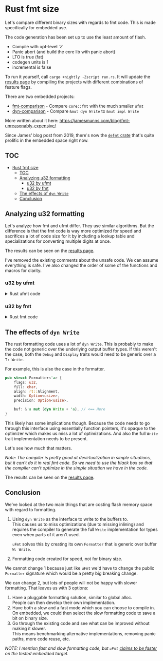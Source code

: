 # Rust fmt size

Let's compare different binary sizes with regards to fmt code.
This is made specifically for embedded use.

The code generation has been set up to use the least amount of flash.
- Compile with opt-level 'z'
- Panic abort (and build the core lib with panic abort)
- LTO is true (fat)
- codegen units is 1
- incremental is false

To run it yourself, call `cargo +nightly -Zscript run.rs`.
It will update the [results page](./results.md) by compiling the projects with different combinations of feature flags.

There are two embedded projects:
- [fmt-comparison](./fmt-comparison) - Compare `core::fmt` with the much smaller `ufmt`
- [dyn-comparison](./dyn-comparison) - Compare `&mut dyn Write` to `&mut impl Write`

More written about it here: https://jamesmunns.com/blog/fmt-unreasonably-expensive/

Since James' blog post from 2019, there's now the [`defmt` crate](https://defmt.ferrous-systems.com/) that's quite prolific in the embedded space right now.

## TOC

- [Rust fmt size](#rust-fmt-size)
  - [TOC](#toc)
  - [Analyzing u32 formatting](#analyzing-u32-formatting)
    - [u32 by ufmt](#u32-by-ufmt)
    - [u32 by fmt](#u32-by-fmt)
  - [The effects of `dyn Write`](#the-effects-of-dyn-write)
  - [Conclusion](#conclusion)


## Analyzing u32 formatting

Let's analyze how fmt and ufmt differ. They use similar algorithms.
But the difference is that the fmt code is way more optimized for speed and sacrifices a lot of code size for it by
including a lookup table and specializations for converting multiple digits at once.

The results can be seen on the [results page](./results.md#fmt-comparison).

I've removed the existing comments about the unsafe code. We can assume everything is safe.
I've also changed the order of some of the functions and macros for clarity.

### u32 by ufmt

<details>

<summary>Rust ufmt code</summary>

```rust
// Display refers to debug, so this is also the display implementation
impl uDebug for u32 {
    #[cfg(not(target_pointer_width = "16"))] // Optimization. This basically asks, is usize >= u32?
    fn fmt<W>(&self, f: &mut Formatter<'_, W>) -> Result<(), W::Error>  // Note, not the same formatter as in core
    where
        W: uWrite + ?Sized,
    {
        // Create a buffer of bytes that can contain the largest text value a u32 can represent.
        // Note that even though we're gonna cast to a potentially 64-bit usize, the buffer is specialized for 32-bit.
        let mut buf = [MaybeUninit::uninit(); 10];

        // Write to the formatter
        // Optimization, call the usize impl so every `uxx` <= usize shares the same impl
        f.write_str(usize(*self as usize, &mut buf))
    }

    #[cfg(target_pointer_width = "16")]
    fn fmt<W>(&self, f: &mut Formatter<'_, W>) -> Result<(), W::Error>
    where
        W: uWrite + ?Sized,
    {
        // Create a buffer of bytes that can contain the largest text value a u32 can represent
        let mut buf = [MaybeUninit::<u8>::uninit(); 10];

        // Write to the formatter
        // No optimization here since u32 > usize
        let s = uxx!(*self, buf);
        f.write_str(s)
    }
}

// Optimization function so all uxx <= usize can use the same implementation.
fn usize(n: usize, buf: &mut [MaybeUninit<u8>]) -> &str {
    uxx!(n, buf)
}

macro_rules! uxx {
    ($n:expr, $buf:expr) => {{
        // Get the pointer and length to the buffer. The maybeuninit is cast away
        let ptr = $buf.as_mut_ptr().cast::<u8>();
        let len = $buf.len();
        // We need to mutate the number
        let mut n = $n;
        // We're gonna write the smallest number one by one so the buffer needs to be accessed from the back
        let mut i = len - 1;
        loop {
            // Ascii trick where we add the lowest digit to the 0 character
            // The value is written to the buffer
            // Integer modulo is quite expensive performance-wise
            unsafe { ptr.add(i).write((n % 10) as u8 + b'0') }
            // Lowest number has been dealt with,
            // so we can divide by 10 so we can get the next lowest base 10 number next time.
            // Integer division is quite expensive performance-wise though
            n /= 10;

            // Are we done?
            if n == 0 {
                break;
            } else {
                i -= 1;
            }
        }

        // Return the string
        unsafe { str::from_utf8_unchecked(slice::from_raw_parts(ptr.add(i), len - i)) }
    }};
}
```

</details>

### u32 by fmt

<details>

<summary>Rust fmt code</summary>

```rust
// Display is implemented through macros and there's some optimization here with the selection of the bits.
// This is the one that's used for ARM embedded. Everything 32-bit and smaller is formatted as 32-bit.
// 64 and 128 bit have their own implementation. (Though 128 is somewhere else)
#[cfg(not(any(target_pointer_width = "64", target_arch = "wasm32")))]
mod imp {
    use super::*;
    // First the types that display is implemented for.
    // Then 'as' with the type that they are converted to.
    // After that 'via' the function to do the conversion.
    // The created fmt function is 'named' the last argument.
    impl_Display!(i8, u8, i16, u16, i32, u32, isize, usize as u32 via to_u32 named fmt_u32);
    impl_Display!(i64, u64 as u64 via to_u64 named fmt_u64);
}

// 2 digit decimal look up table
static DEC_DIGITS_LUT: &[u8; 200] = b"0001020304050607080910111213141516171819\
      2021222324252627282930313233343536373839\
      4041424344454647484950515253545556575859\
      6061626364656667686970717273747576777879\
      8081828384858687888990919293949596979899";

macro_rules! impl_Display {
    ($($t:ident),* as $u:ident via $conv_fn:ident named $name:ident) => {
        // Implement the display trait.
        // Since this macro is used for both signed and unsigned integers, it needs to deal with negative numbers
        $(#[stable(feature = "rust1", since = "1.0.0")]
        impl fmt::Display for $t {
            #[allow(unused_comparisons)]
            fn fmt(&self, f: &mut fmt::Formatter<'_>) -> fmt::Result {
                // We need to keep track of negative numbers because we might need to add a minus in the front
                let is_nonnegative = *self >= 0;
                // Get the number as the converted unsigned integer
                let n = if is_nonnegative {
                    self.$conv_fn()
                } else {
                    // convert the negative num to positive by summing 1 to it's 2 complement
                    (!self.$conv_fn()).wrapping_add(1)
                };
                // Do the formatting
                $name(n, is_nonnegative, f)
            }
        })*

        fn $name(mut n: $u, is_nonnegative: bool, f: &mut fmt::Formatter<'_>) -> fmt::Result {
            // 2^128 is about 3*10^38, so 39 gives an extra byte of space
            // That's a lot of space we're not using
            let mut buf = [MaybeUninit::<u8>::uninit(); 39];
            let mut curr = buf.len();
            let buf_ptr = MaybeUninit::slice_as_mut_ptr(&mut buf);
            let lut_ptr = DEC_DIGITS_LUT.as_ptr();

            unsafe {
                // need at least 16 bits for the 4-characters-at-a-time to work.
                assert!(crate::mem::size_of::<$u>() >= 2);

                // eagerly decode 4 characters at a time
                while n >= 10000 {
                    let rem = (n % 10000) as usize;
                    n /= 10000;

                    let d1 = (rem / 100) << 1;
                    let d2 = (rem % 100) << 1;
                    curr -= 4;

                    ptr::copy_nonoverlapping(lut_ptr.add(d1), buf_ptr.add(curr), 2);
                    ptr::copy_nonoverlapping(lut_ptr.add(d2), buf_ptr.add(curr + 2), 2);
                }

                // if we reach here numbers are <= 9999, so at most 4 chars long
                let mut n = n as usize; // Optimization: possibly reduce 64bit math

                // decode 2 more chars, if > 2 chars
                if n >= 100 {
                    let d1 = (n % 100) << 1;
                    n /= 100;
                    curr -= 2;
                    ptr::copy_nonoverlapping(lut_ptr.add(d1), buf_ptr.add(curr), 2);
                }

                // decode last 1 or 2 chars
                if n < 10 {
                    curr -= 1;
                    *buf_ptr.add(curr) = (n as u8) + b'0';
                } else {
                    let d1 = n << 1;
                    curr -= 2;
                    ptr::copy_nonoverlapping(lut_ptr.add(d1), buf_ptr.add(curr), 2);
                }
            }

            let buf_slice = unsafe {
                str::from_utf8_unchecked(
                    slice::from_raw_parts(buf_ptr.add(curr), buf.len() - curr))
            };
            f.pad_integral(is_nonnegative, "", buf_slice)
        }
    };
}
```

</details>

## The effects of `dyn Write`

The rust formatting code uses a lot of `dyn Write`. This is probably to make the code not generic over the underlying
output buffer types. If this weren't the case, both the `Debug` and `Display` traits would need to be generic over a `T: Write`.

For example, this is also the case in the formatter.

```rust
pub struct Formatter<'a> {
    flags: u32,
    fill: char,
    align: rt::Alignment,
    width: Option<usize>,
    precision: Option<usize>,

    buf: &'a mut (dyn Write + 'a), // <== Here
}
```

This likely has some implications though. Because the code needs to go through this interface using essentially function pointers,
it's opaque to the optimizer which makes us miss a lot of optimizations. And also the full `Write` trait implementation needs to be present.

Let's see how much that matters.

*Note: The compiler is pretty good at devirtualization in simple situations, but it can't do it in real fmt code.
So we need to use the black box so that the compiler can't optimize in the simple situation we have in the code.*

The results can be seen on the [results page](./results.md#dyn-comparison).

## Conclusion

We've looked at the two main things that are costing flash memory space with regard to formatting.

1. Using `dyn Write` as the interface to write to the buffers to.  
   This causes us to miss optimizations (due to missing inlining) and requires the compiler to generate the full `Write` implementation for types even when parts of it aren't used.

   `uFmt` solves this by creating its own `Formatter` that is generic over buffer `W: Write`.
2. Formatting code created for speed, not for binary size.

We cannot change 1 because just like `uFmt` we'd have to change the public `Formatter` signature which would be a pretty big breaking change.

We can change 2, but lots of people will not be happy with slower formatting.
That leaves us with 3 options:

1. Have a pluggable formatting solution, similar to global alloc.  
   People can then develop their own implementation.
2. Have both a slow and a fast mode which you can choose to compile in.  
   On embedded, we could then select the slow formatting code to save a bit on binary size.
3. Go through the existing code and see what can be improved without making it slower.  
   This means benchmarking alternative implementations, removing panic paths, more code reuse, etc.

*NOTE: I mention fast and slow formatting code, but `uFmt` [claims to be faster](https://docs.rs/ufmt/latest/ufmt/#benchmarks) on the tested embedded target.*
